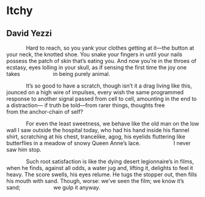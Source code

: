 # Itchy
## David Yezzi
             Hard to reach, so you yank your clothes
getting at it—the button at your neck,
the knotted shoe. You snake your fingers in
until your nails possess the patch of skin
that’s eating you. And now you’re in the throes
of ecstasy, eyes lolling in your skull,
as if sensing the first time the joy one takes
                     in being purely animal.

             It’s so good to have a scratch,
though isn’t it a drag living like this,
jounced on a high wire of impulses,
every wish the same programmed response
to another signal passed from cell to cell,
amounting in the end to a distraction—
if truth be told—from rarer things, thoughts free
                     from the anchor-chain of self?

             For even the least sweetness, we
behave like the old man on the low wall
I saw outside the hospital today,
who had his hand inside his flannel shirt,
scratching at his chest, trancelike, agog,
his eyelids fluttering like butterflies
in a meadow of snowy Queen Anne’s lace.
                     I never saw him stop.

             Such root satisfaction is like
the dying desert legionnaire’s in films,
when he finds, against all odds, a water jug
and, lifting it, delights to feel it heavy.
The score swells, his eyes relume. He tugs
the stopper out, then fills his mouth with sand.
Though, worse: we’ve seen the film; we know it’s sand;
                     we gulp it anyway.